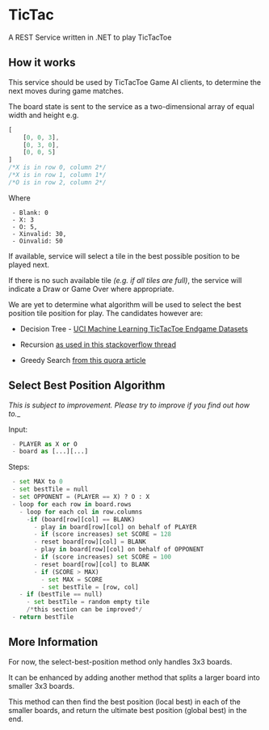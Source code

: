 # TicTac
A REST Service written in .NET to play TicTacToe

## How it works

This service should be used by TicTacToe Game AI clients, to determine the next moves during game matches. 

The board state is sent to the service as a two-dimensional array of equal width and height e.g.

```js
[
    [0, 0, 3],
    [0, 3, 0],
    [0, 0, 5]
]
/*X is in row 0, column 2*/
/*X is in row 1, column 1*/
/*O is in row 2, column 2*/
```

Where 

```
 - Blank: 0
 - X: 3
 - O: 5,
 - Xinvalid: 30,
 - Oinvalid: 50
```

If available, service will select a tile in the best possible position to be played next.

If there is no such available tile _(e.g. if all tiles are full)_, the service will indicate a Draw or Game Over where appropriate.

We are yet to determine what algorithm will be used to select the best position tile position for play. The candidates however are:

 - Decision Tree - [UCI Machine Learning TicTacToe Endgame Datasets](http://archive.ics.uci.edu/ml/datasets/Tic-Tac-Toe+Endgame)

 - Recursion [as used in this stackoverflow thread](http://stackoverflow.com/questions/8880064/tic-tac-toe-recursive-algorithm)

 - Greedy Search [from this quora article](https://www.quora.com/Is-there-a-way-to-never-lose-at-Tic-Tac-Toe/answer/Raziman-T-V)

 ## Select Best Position Algorithm

 _This is subject to improvement. Please try to improve if you find out how to.__

Input: 
```python
 - PLAYER as X or O
 - board as [...][...]
```

Steps:
```python
 - set MAX to 0
 - set bestTile = null
 - set OPPONENT = (PLAYER == X) ? O : X
 - loop for each row in board.rows
   - loop for each col in row.columns
     -if (board[row][col] == BLANK)
       - play in board[row][col] on behalf of PLAYER
       - if (score increases) set SCORE = 128
       - reset board[row][col] = BLANK
       - play in board[row][col] on behalf of OPPONENT
       - if (score increases) set SCORE = 100
       - reset board[row][col] to BLANK
       - if (SCORE > MAX)
         - set MAX = SCORE
         - set bestTile = [row, col]
   - if (bestTile == null)
     - set bestTile = random empty tile 
     /*this section can be improved*/
 - return bestTile
 ```

 ## More Information

 For now, the select-best-position method only handles 3x3 boards. 
 
 It can be enhanced by adding another method that splits a larger board into smaller 3x3 boards.
 
 This method can then find the best position (local best) in each of the smaller boards, and return the ultimate best position (global best) in the end.